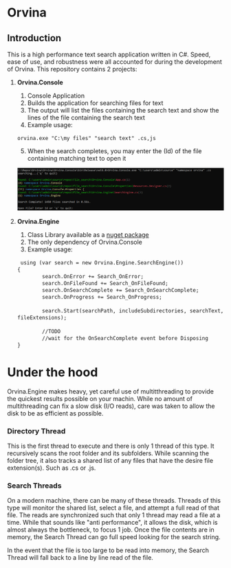# Orvina

## Introduction

This is a high performance text search application written in C#. Speed, ease of use, and robustness were all accounted for during the development of Orvina. This repository contains 2 projects: 

1. **Orvina.Console**
    1. Console Application
    2. Builds the application for searching files for text
    3. The output will list the files containing the search text and show the lines of the file containing the search text 
    4. Example usage:
    
    ```
    orvina.exe "C:\my files" "search text" .cs,js
    ```
    5. When the search completes, you may enter the (Id) of the file containing matching text to open it 
    
    ![orvina_finished.png](/orvina_finished.png)

2. **Orvina.Engine**
    1. Class Library available as a [nuget package](https://www.nuget.org/packages/Orvina.Engine)
    2. The only dependency of Orvina.Console
    3. Example usage:
    ```
     using (var search = new Orvina.Engine.SearchEngine())
    {
            search.OnError += Search_OnError;
            search.OnFileFound += Search_OnFileFound;
            search.OnSearchComplete += Search_OnSearchComplete;
            search.OnProgress += Search_OnProgress;

            search.Start(searchPath, includeSubdirectories, searchText, fileExtensions);
            
            //TODO
            //wait for the OnSearchComplete event before Disposing
    }
    ```
    
# Under the hood

Orvina.Engine makes heavy, yet careful use of multitthreading to provide the quickest results possible on your machin. While no amount of multithreading can fix a slow disk (I/O reads), care was taken to allow the disk to be as efficient as possible.

### Directory Thread 

This is the first thread to execute and there is only 1 thread of this type. It recursively scans the root folder and its subfolders. While scanning the folder tree, it also tracks a shared list of any files that have the desire file extension(s). Such as .cs or .js.

### Search Threads

On a modern machine, there can be many of these threads. Threads of this type will monitor the shared list, select a file, and attempt a full read of that file. The reads are synchronized such that only 1 thread may read a file at a time. While that sounds like "anti performance", it allows the disk, which is almost always the bottleneck, to focus 1 job. Once the file contents are in memory, the Search Thread can go full speed looking for the search string.

In the event that the file is too large to be read into memory, the Search Thread will fall back to a line by line read of the file.
